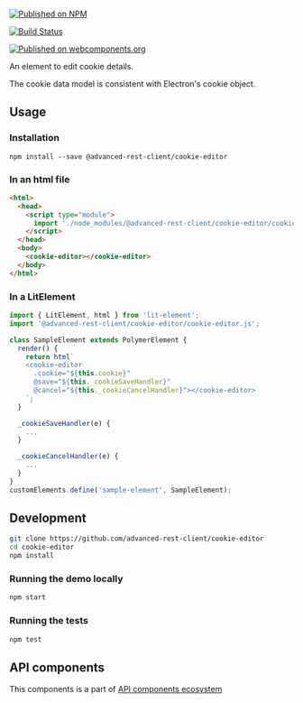[![Published on NPM](https://img.shields.io/npm/v/@advanced-rest-client/cookie-editor.svg)](https://www.npmjs.com/package/@advanced-rest-client/cookie-editor)

[![Build Status](https://travis-ci.org/advanced-rest-client/cookie-editor.svg?branch=stage)](https://travis-ci.org/advanced-rest-client/cookie-editor)

[![Published on webcomponents.org](https://img.shields.io/badge/webcomponents.org-published-blue.svg)](https://www.webcomponents.org/element/advanced-rest-client/cookie-editor)

An element to edit cookie details.

The cookie data model is consistent with Electron's cookie object.

## Usage

### Installation
```
npm install --save @advanced-rest-client/cookie-editor
```

### In an html file

```html
<html>
  <head>
    <script type="module">
      import './node_modules/@advanced-rest-client/cookie-editor/cookie-editor.js';
    </script>
  </head>
  <body>
    <cookie-editor></cookie-editor>
  </body>
</html>
```

### In a LitElement

```js
import { LitElement, html } from 'lit-element';
import '@advanced-rest-client/cookie-editor/cookie-editor.js';

class SampleElement extends PolymerElement {
  render() {
    return html`
    <cookie-editor
      .cookie="${this.cookie}"
      @save="${this._cookieSaveHandler}"
      @cancel="${this._cookieCancelHandler}"></cookie-editor>
    `;
  }

  _cookieSaveHandler(e) {
    ...
  }

  _cookieCancelHandler(e) {
    ...
  }
}
customElements.define('sample-element', SampleElement);
```

## Development

```sh
git clone https://github.com/advanced-rest-client/cookie-editor
cd cookie-editor
npm install
```


### Running the demo locally

```sh
npm start
```

### Running the tests
```sh
npm test
```

## API components

This components is a part of [API components ecosystem](https://elements.advancedrestclient.com/)
